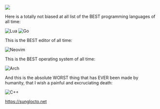 ![](https://komarev.com/ghpvc/?username=sunglocto)


Here is a totally not biased at all list of the BEST programming languages of all time:

![Lua](https://img.shields.io/badge/lua-%232C2D72.svg?style=for-the-badge&logo=lua&logoColor=white)
![Go](https://img.shields.io/badge/go-%2300ADD8.svg?style=for-the-badge&logo=go&logoColor=white)

This is the BEST editor of all time:

![Neovim](https://img.shields.io/badge/NeoVim-%2357A143.svg?&style=for-the-badge&logo=neovim&logoColor=white)

This is the BEST operating system of all time:

![Arch](https://img.shields.io/badge/Arch%20Linux-1793D1?logo=arch-linux&logoColor=fff&style=for-the-badge)

And this is the absolute WORST thing that has EVER been made by humanity, that I wish a painful and excruciating death:

![C++](https://img.shields.io/badge/c++-%2300599C.svg?style=for-the-badge&logo=c%2B%2B&logoColor=white)


https://sunglocto.net
